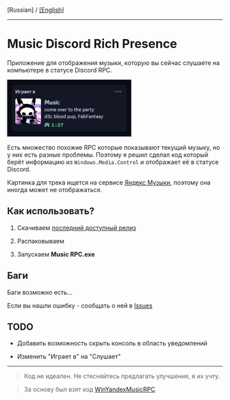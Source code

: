 ﻿[Russian] / [[English]](https://github.com/KOTOKOPOLb/Music-RPC/blob/master/README_en.md)

------------

# Music Discord Rich Presence

Приложение для отображения музыки, которую вы сейчас слушаете на компьютере в статусе Discord RPC.

![image](https://github.com/KOTOKOPOLb/Music-RPC/blob/master/images/screen.png)

Есть множество похожие RPC которые показывают текущий музыку, но у них есть разные проблемы. Поэтому я решил сделал код который берёт информацию из `Windows.Media.Control` и отображает её в статусе Discord.

Картинка для трека ищется на сервисе [Яндекс Музыки](https://music.yandex.ru/), поэтому она иногда может не отображаться.

## Как использовать?

1. Скачиваем [последний доступный релиз](https://github.com/KOTOKOPOLb/Music-RPC/releases)

2. Распаковываем

3. Запускаем **Music RPC.exe**

## Баги

Баги возможно есть... 

Если вы нашли ошибку - сообщать о ней в [Issues](https://github.com/KOTOKOPOLb/Music-RPC/issues)

## TODO

- Добавить возможность скрыть консоль в область уведомлений

- Изменить "Играет в" на "Слушает"

------------

>Код не идеален. Не стесняйтесь предлагать улучшения, я их учту.

>За основу был взят код [WinYandexMusicRPC](https://github.com/FozerG/WinYandexMusicRPC)  
